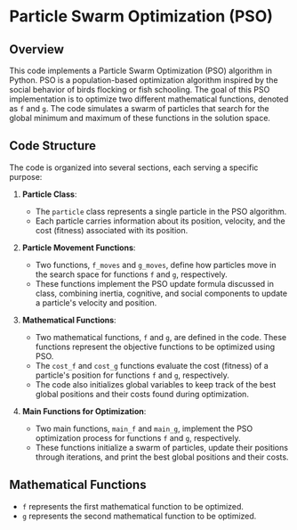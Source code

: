 # Particle Swarm Optimization (PSO) 

## Overview

This code implements a Particle Swarm Optimization (PSO) algorithm in Python. PSO is a population-based optimization algorithm inspired by the social behavior of birds flocking or fish schooling. The goal of this PSO implementation is to optimize two different mathematical functions, denoted as `f` and `g`. The code simulates a swarm of particles that search for the global minimum and maximum of these functions in the solution space.

## Code Structure

The code is organized into several sections, each serving a specific purpose:

1. **Particle Class**:
    - The `particle` class represents a single particle in the PSO algorithm.
    - Each particle carries information about its position, velocity, and the cost (fitness) associated with its position.

2. **Particle Movement Functions**:
    - Two functions, `f_moves` and `g_moves`, define how particles move in the search space for functions `f` and `g`, respectively.
    - These functions implement the PSO update formula discussed in class, combining inertia, cognitive, and social components to update a particle's velocity and position.

3. **Mathematical Functions**:
    - Two mathematical functions, `f` and `g`, are defined in the code. These functions represent the objective functions to be optimized using PSO.
    - The `cost_f` and `cost_g` functions evaluate the cost (fitness) of a particle's position for functions `f` and `g`, respectively.
    - The code also initializes global variables to keep track of the best global positions and their costs found during optimization.

4. **Main Functions for Optimization**:
    - Two main functions, `main_f` and `main_g`, implement the PSO optimization process for functions `f` and `g`, respectively.
    - These functions initialize a swarm of particles, update their positions through iterations, and print the best global positions and their costs.

## Mathematical Functions

- `f` represents the first mathematical function to be optimized.
- `g` represents the second mathematical function to be optimized.
